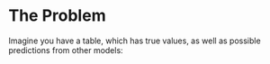 # The Problem

Imagine you have a table, which has true values, as well as possible predictions from other models:


